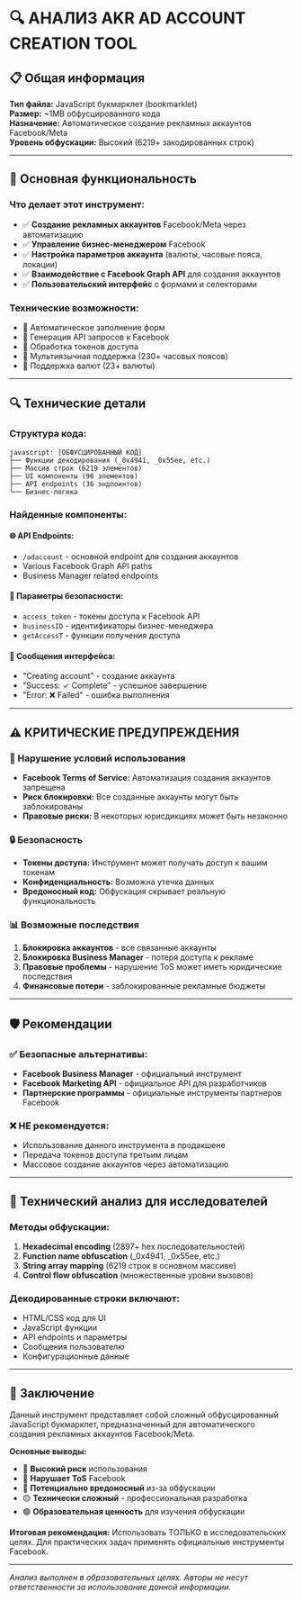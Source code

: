 # 🔍 АНАЛИЗ AKR AD ACCOUNT CREATION TOOL

## 📋 Общая информация

**Тип файла:** JavaScript букмарклет (bookmarklet)  
**Размер:** ~1MB обфусцированного кода  
**Назначение:** Автоматическое создание рекламных аккаунтов Facebook/Meta  
**Уровень обфускации:** Высокий (6219+ закодированных строк)

---

## 🎯 Основная функциональность

### Что делает этот инструмент:
- ✅ **Создание рекламных аккаунтов** Facebook/Meta через автоматизацию
- ✅ **Управление бизнес-менеджером** Facebook
- ✅ **Настройка параметров аккаунта** (валюты, часовые пояса, локации)
- ✅ **Взаимодействие с Facebook Graph API** для создания аккаунтов
- ✅ **Пользовательский интерфейс** с формами и селекторами

### Технические возможности:
- 🔧 Автоматическое заполнение форм
- 🔧 Генерация API запросов к Facebook
- 🔧 Обработка токенов доступа
- 🔧 Мультиязычная поддержка (230+ часовых поясов)
- 🔧 Поддержка валют (23+ валюты)

---

## 🔍 Технические детали

### Структура кода:
```
javascript: [ОБФУСЦИРОВАННЫЙ КОД]
├── Функции декодирования (_0x4941, _0x55ee, etc.)
├── Массив строк (6219 элементов)
├── UI компоненты (96 элементов)
├── API endpoints (36 эндпоинтов)
└── Бизнес-логика
```

### Найденные компоненты:

#### 🌐 API Endpoints:
- `/adaccount` - основной endpoint для создания аккаунтов
- Various Facebook Graph API paths
- Business Manager related endpoints

#### 🔑 Параметры безопасности:
- `access_token` - токены доступа к Facebook API
- `businessID` - идентификаторы бизнес-менеджера
- `getAccessT` - функции получения доступа

#### 💬 Сообщения интерфейса:
- "Creating account" - создание аккаунта
- "Success: ✓ Complete" - успешное завершение
- "Error: ❌ Failed" - ошибка выполнения

---

## ⚠️ КРИТИЧЕСКИЕ ПРЕДУПРЕЖДЕНИЯ

### 🚨 Нарушение условий использования
- **Facebook Terms of Service:** Автоматизация создания аккаунтов запрещена
- **Риск блокировки:** Все созданные аккаунты могут быть заблокированы
- **Правовые риски:** В некоторых юрисдикциях может быть незаконно

### 🔒 Безопасность
- **Токены доступа:** Инструмент может получать доступ к вашим токенам
- **Конфиденциальность:** Возможна утечка данных
- **Вредоносный код:** Обфускация скрывает реальную функциональность

### 📊 Возможные последствия
1. **Блокировка аккаунтов** - все связанные аккаунты
2. **Блокировка Business Manager** - потеря доступа к рекламе
3. **Правовые проблемы** - нарушение ToS может иметь юридические последствия
4. **Финансовые потери** - заблокированные рекламные бюджеты

---

## 🛡️ Рекомендации

### ✅ Безопасные альтернативы:
- **Facebook Business Manager** - официальный инструмент
- **Facebook Marketing API** - официальное API для разработчиков
- **Партнерские программы** - официальные инструменты партнеров Facebook

### ❌ НЕ рекомендуется:
- Использование данного инструмента в продакшене
- Передача токенов доступа третьим лицам
- Массовое создание аккаунтов через автоматизацию

---

## 🔬 Технический анализ для исследователей

### Методы обфускации:
1. **Hexadecimal encoding** (2897+ hex последовательностей)
2. **Function name obfuscation** (_0x4941, _0x55ee, etc.)
3. **String array mapping** (6219 строк в основном массиве)
4. **Control flow obfuscation** (множественные уровни вызовов)

### Декодированные строки включают:
- HTML/CSS код для UI
- JavaScript функции
- API endpoints и параметры
- Сообщения пользователю
- Конфигурационные данные

---

## 📝 Заключение

Данный инструмент представляет собой сложный обфусцированный JavaScript букмарклет, предназначенный для автоматического создания рекламных аккаунтов Facebook/Meta. 

**Основные выводы:**
- 🔴 **Высокий риск** использования
- 🔴 **Нарушает ToS** Facebook
- 🔴 **Потенциально вредоносный** из-за обфускации
- 🟡 **Технически сложный** - профессиональная разработка
- 🟢 **Образовательная ценность** для изучения обфускации

**Итоговая рекомендация:** Использовать ТОЛЬКО в исследовательских целях. Для практических задач применять официальные инструменты Facebook.

---

*Анализ выполнен в образовательных целях. Авторы не несут ответственности за использование данной информации.*